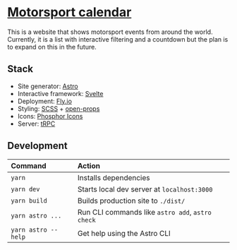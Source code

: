 # [Motorsport calendar](https://motorsport.benjami.in/)

This is a website that shows motorsport events from around the world. Currently, it is a list with interactive filtering and a countdown but the plan is to expand on this in the future.

## Stack

-   Site generator: [Astro](https://astro.build/)
-   Interactive framework: [Svelte](https://docs.astro.build/en/guides/integrations-guide/svelte/)
-   Deployment: [Fly.io](https://fly.io/)
-   Styling: [SCSS](https://sass-lang.com/documentation/syntax) + [open-props](https://open-props.style/)
-   Icons: [Phosphor Icons](https://phosphoricons.com/)
-   Server: [tRPC](https://trpc.io/)

## Development

| Command             | Action                                           |
| :------------------ | :----------------------------------------------- |
| `yarn`              | Installs dependencies                            |
| `yarn dev`          | Starts local dev server at `localhost:3000`      |
| `yarn build`        | Builds production site to `./dist/`              |
| `yarn astro ...`    | Run CLI commands like `astro add`, `astro check` |
| `yarn astro --help` | Get help using the Astro CLI                     |
